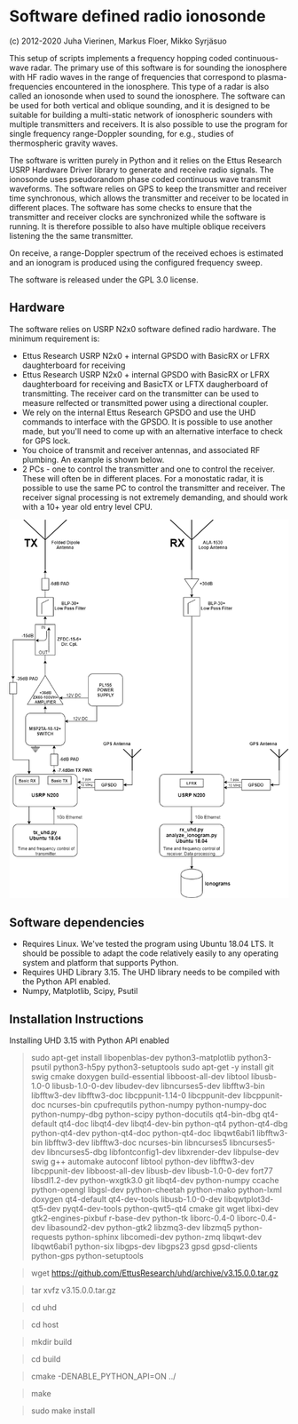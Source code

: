 # Software defined radio ionosonde 

(c) 2012-2020 Juha Vierinen, Markus Floer, Mikko Syrjäsuo

This setup of scripts implements a frequency hopping coded continuous-wave radar. The primary use of this software is for sounding the ionosphere with HF radio waves in the range of frequencies that correspond to plasma-frequencies encountered in the ionosphere. This type of a radar is also called an ionosonde when used to sound the ionosphere. The software can be used for both vertical and oblique sounding, and it is designed to be suitable for building a multi-static network of ionospheric sounders with multiple transmitters and receivers. It is also possible to use the program for single frequency range-Doppler sounding, for e.g., studies of thermospheric gravity waves. 

The software is written purely in Python and it relies on the Ettus Research USRP Hardware Driver library to generate and receive radio signals. The ionosonde uses pseudorandom phase coded continuous wave transmit waveforms. The software relies on GPS to keep the transmitter and receiver time synchronous, which allows the transmitter and receiver to be located in different places. The software has some checks to ensure that the transmitter and receiver clocks are synchronized while the software is running. It is therefore possible to also have multiple oblique receivers listening the the same transmitter. 

On receive, a range-Doppler spectrum of the received echoes is estimated and an ionogram is produced using the configured frequency sweep. 

The software is released under the GPL 3.0 license. 

## Hardware

The software relies on USRP N2x0 software defined radio hardware. The minimum requirement is:
- Ettus Research USRP N2x0 + internal GPSDO with BasicRX or LFRX daughterboard for receiving
- Ettus Research USRP N2x0 + internal GPSDO with BasicRX or LFRX daughterboard for receiving and BasicTX or LFTX daugherboard of transmitting. The receiver card on the transmitter can be used to measure relfected or transmitted power using a directional coupler.
- We rely on the internal Ettus Research GPSDO and use the UHD commands to interface with the GPSDO. It is possible to use another made, but you'll need to come up with an alternative interface to check for GPS lock.
- You choice of transmit and receiver antennas, and associated RF plumbing. An example is shown below.
- 2 PCs - one to control the transmitter and one to control the receiver. These will often be in different places. For a monostatic radar, it is possible to use the same PC to control the transmitter and receiver. The receiver signal processing is not extremely demanding, and should work with a 10+ year old entry level CPU.  

![Example implementation](figures/rf_block_diagram.png)

## Software dependencies

- Requires Linux. We've tested the program using Ubuntu 18.04 LTS. It should be possible to adapt the code relatively easily to any operating system and platform that supports Python.  
- Requires UHD Library 3.15. The UHD library needs to be compiled with the Python API enabled. 
- Numpy, Matplotlib, Scipy, Psutil

## Installation Instructions

Installing UHD 3.15 with Python API enabled

> sudo apt-get install libopenblas-dev python3-matplotlib python3-psutil python3-h5py python3-setuptools
> sudo apt-get -y install git swig cmake doxygen build-essential libboost-all-dev libtool libusb-1.0-0 libusb-1.0-0-dev libudev-dev libncurses5-dev libfftw3-bin libfftw3-dev libfftw3-doc libcppunit-1.14-0 libcppunit-dev libcppunit-doc ncurses-bin cpufrequtils python-numpy python-numpy-doc python-numpy-dbg python-scipy python-docutils qt4-bin-dbg qt4-default qt4-doc libqt4-dev libqt4-dev-bin python-qt4 python-qt4-dbg python-qt4-dev python-qt4-doc python-qt4-doc libqwt6abi1 libfftw3-bin libfftw3-dev libfftw3-doc ncurses-bin libncurses5 libncurses5-dev libncurses5-dbg libfontconfig1-dev libxrender-dev libpulse-dev swig g++ automake autoconf libtool python-dev libfftw3-dev libcppunit-dev libboost-all-dev libusb-dev libusb-1.0-0-dev fort77 libsdl1.2-dev python-wxgtk3.0 git libqt4-dev python-numpy ccache python-opengl libgsl-dev python-cheetah python-mako python-lxml doxygen qt4-default qt4-dev-tools libusb-1.0-0-dev libqwtplot3d-qt5-dev pyqt4-dev-tools python-qwt5-qt4 cmake git wget libxi-dev gtk2-engines-pixbuf r-base-dev python-tk liborc-0.4-0 liborc-0.4-dev libasound2-dev python-gtk2 libzmq3-dev libzmq5 python-requests python-sphinx libcomedi-dev python-zmq libqwt-dev libqwt6abi1 python-six libgps-dev libgps23 gpsd gpsd-clients python-gps python-setuptools

> wget https://github.com/EttusResearch/uhd/archive/v3.15.0.0.tar.gz

> tar xvfz v3.15.0.0.tar.gz

> cd uhd

> cd host

> mkdir build

> cd build

> cmake -DENABLE_PYTHON_API=ON ../

> make 

> sudo make install
